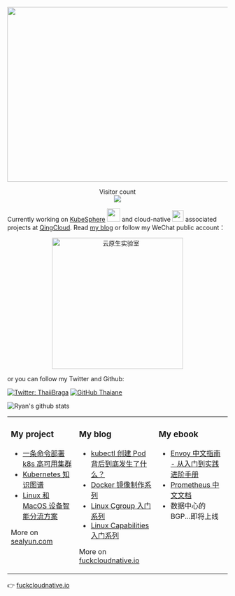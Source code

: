 <div align="center">
	<br>
	<a href="https://fuckcloudnative.io" target="_blank">
		<img src="https://raw.githubusercontent.com/yangchuansheng/yangchuansheng/master/assets/header.svg" width="800" height="400">
	</a>
	<br>
</div>

<p align="center"> 
  Visitor count<br>
  <img src="https://cdn.jsdelivr.net/gh/yangchuansheng/yangchuansheng/assets/count.svg" />
</p>

Currently working on [KubeSphere](https://kubesphere.com.cn/) <img src="https://cdn.jsdelivr.net/gh/TheDudeThatCode/TheDudeThatCode/Assets/Developer.gif" width="30px"> and cloud-native <img src="https://cdn.jsdelivr.net/gh/yangchuansheng/yangchuansheng/assets/gopher.gif" width="26px"> associated projects at [QingCloud](https://www.qingcloud.com/). Read [my blog](https://fuckcloudnative.io/) or follow my WeChat public account：

<div align="center">
  <p>
    
  <img src="https://cdn.jsdelivr.net/gh/yangchuansheng/imghosting/img/20200813101211.png" width="300" alt="云原生实验室" />

  </p>
</div>

or you can follow my Twitter and Github:

[![Twitter: ThaiiBraga](https://img.shields.io/twitter/follow/RyangYang1?style=social)](https://twitter.com/RyangYang1)
[![GitHub Thaiane](https://img.shields.io/github/followers/yangchuansheng?label=follow&style=social)](https://github.com/yangchuansheng)

![Ryan's github stats](https://github-readme-stats.vercel.app/api?username=yangchuansheng&show_icons=true&hide_border=false)

<table><tr><td valign="top">

### My project
<!-- project starts -->
* [一条命令部署 k8s 高可用集群](https://github.com/fanux/sealos)
* [Kubernetes 知识图谱](https://github.com/yangchuansheng/k8s-knowledge)
* [Linux 和 MacOS 设备智能分流方案](https://github.com/yangchuansheng/love-gfw)
<!-- project ends -->
More on [sealyun.com](https://sealyun.com/)
</td><td valign="top">

### My blog
<!-- blog starts -->
* [kubectl 创建 Pod 背后到底发生了什么？](https://fuckcloudnative.io/posts/what-happens-when-k8s/)
* [Docker 镜像制作系列](https://fuckcloudnative.io/series/docker-%E9%95%9C%E5%83%8F%E5%88%B6%E4%BD%9C%E7%B3%BB%E5%88%97/)
* [Linux Cgroup 入门系列](https://fuckcloudnative.io/series/linux-cgroup-%E5%85%A5%E9%97%A8%E7%B3%BB%E5%88%97/)
* [Linux Capabilities 入门系列](https://fuckcloudnative.io/series/linux-capabilities-%E5%85%A5%E9%97%A8%E7%B3%BB%E5%88%97/)
<!-- blog ends -->
More on [fuckcloudnative.io](https://fuckcloudnative.io/)
</td><td valign="top">

### My ebook
<!-- ebook starts -->
* [Envoy 中文指南 - 从入门到实践进阶手册](https://github.com/yangchuansheng/envoy-handbook)
* [Prometheus 中文文档](https://fuckcloudnative.io/prometheus/)
* 数据中心的 BGP...即将上线
<!-- ebook ends -->
</td></tr></table>

👉 [fuckcloudnative.io](https://fuckcloudnative.io/)
